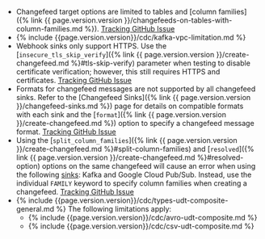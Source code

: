- Changefeed target options are limited to tables and [column families]({% link {{ page.version.version }}/changefeeds-on-tables-with-column-families.md %}). [Tracking GitHub Issue](https://github.com/cockroachdb/cockroach/issues/73435)
- {% include {{page.version.version}}/cdc/kafka-vpc-limitation.md %}
- Webhook sinks only support HTTPS. Use the [`insecure_tls_skip_verify`]({% link {{ page.version.version }}/create-changefeed.md %}#tls-skip-verify) parameter when testing to disable certificate verification; however, this still requires HTTPS and certificates. [Tracking GitHub Issue](https://github.com/cockroachdb/cockroach/issues/73431)
- Formats for changefeed messages are not supported by all changefeed sinks. Refer to the [Changefeed Sinks]({% link {{ page.version.version }}/changefeed-sinks.md %}) page for details on compatible formats with each sink and the [`format`]({% link {{ page.version.version }}/create-changefeed.md %}) option to specify a changefeed message format. [Tracking GitHub Issue](https://github.com/cockroachdb/cockroach/issues/73432)
- Using the [`split_column_families`]({% link {{ page.version.version }}/create-changefeed.md %}#split-column-families) and [`resolved`]({% link {{ page.version.version }}/create-changefeed.md %}#resolved-option) options on the same changefeed will cause an error when using the following [sinks](changefeed-sinks.html): Kafka and Google Cloud Pub/Sub. Instead, use the individual `FAMILY` keyword to specify column families when creating a changefeed. [Tracking GitHub Issue](https://github.com/cockroachdb/cockroach/issues/79452)
- {% include {{page.version.version}}/cdc/types-udt-composite-general.md %} The following limitations apply:
    - {% include {{page.version.version}}/cdc/avro-udt-composite.md %}
    - {% include {{page.version.version}}/cdc/csv-udt-composite.md %}